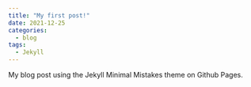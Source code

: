 ```yaml
---
title: "My first post!"
date: 2021-12-25
categories:
  - blog
tags:
  - Jekyll
---
```


My blog post using the Jekyll Minimal Mistakes theme on Github Pages.
